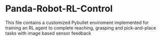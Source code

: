 # Panda-Robot-RL-Control
This file contains a customized Pybullet enviroment implemented for training an RL agent to complete reaching, grasping and pick-and-place tasks with image based sensor feedback
